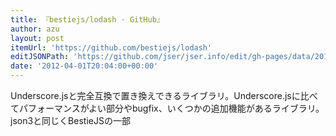 ```yaml
---
title: 『bestiejs/lodash · GitHub』
author: azu
layout: post
itemUrl: 'https://github.com/bestiejs/lodash'
editJSONPath: 'https://github.com/jser/jser.info/edit/gh-pages/data/2012/04/index.json'
date: '2012-04-01T20:04:00+00:00'
---
```

Underscore.jsと完全互換で置き換えできるライブラリ。Underscore.jsに比べてパフォーマンスがよい部分やbugfix、いくつかの追加機能があるライブラリ。
json3と同じくBestieJSの一部
